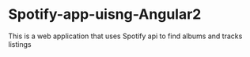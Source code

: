 # Spotify-app-uisng-Angular2
This is a web application that uses Spotify api to find albums and tracks listings
